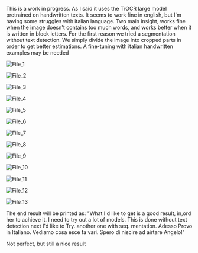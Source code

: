 This is a work in progress. As I said it uses the TrOCR large model pretrained on handwritten texts. It seems to work fine in english, but I'm having some struggles with italian language.
Two main insight, works fine when the image doesn't contains too much words, and works better when it is written in block letters. 
For the first reason we tried a segmentation without text detection. We simply divide the image into cropped parts in order to get better estimations.
A fine-tuning with italian handwritten examples may be needed

![File_1](https://github.com/Nava-s/Handwritten-text/blob/main/images/handwritten/Figure_1.png)

![File_2](https://github.com/Nava-s/Handwritten-text/blob/main/images/handwritten/Figure_2.png)

![File_3](https://github.com/Nava-s/Handwritten-text/blob/main/images/handwritten/Figure_3.png)

![File_4](https://github.com/Nava-s/Handwritten-text/blob/main/images/handwritten/Figure_4.png)

![File_5](https://github.com/Nava-s/Handwritten-text/blob/main/images/handwritten/Figure_5.png)

![File_6](https://github.com/Nava-s/Handwritten-text/blob/main/images/handwritten/Figure_6.png)

![File_7](https://github.com/Nava-s/Handwritten-text/blob/main/images/handwritten/Figure_7.png)

![File_8](https://github.com/Nava-s/Handwritten-text/blob/main/images/handwritten/Figure_8.png)

![File_9](https://github.com/Nava-s/Handwritten-text/blob/main/images/handwritten/Figure_9.png)

![File_10](https://github.com/Nava-s/Handwritten-text/blob/main/images/handwritten/Figure_10.png)

![File_11](https://github.com/Nava-s/Handwritten-text/blob/main/images/handwritten/Figure_11.png)

![File_12](https://github.com/Nava-s/Handwritten-text/blob/main/images/handwritten/Figure_12.png)

![File_13](https://github.com/Nava-s/Handwritten-text/blob/main/images/handwritten/Figure_13.png)

The end result will be printed as:
"What I'd like to get is a good result, in,ord her to achieve it. I need to try out a lot of models. This is done without text detection next I'd like to Try. another one with seq. mentation. Adesso Provo in Italiano. Vediamo cosa esce fa vari. Spero di niscire ad 
airtare Angelo!"

Not perfect, but still a nice result





